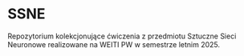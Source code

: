 # SSNE
Repozytorium kolekcjonujące ćwiczenia z przedmiotu Sztuczne Sieci Neuronowe realizowane na WEITI PW w semestrze letnim 2025.

